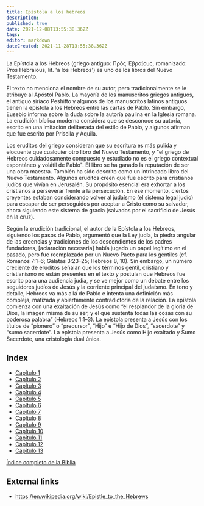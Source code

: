 ```yaml
---
title: Epístola a los hebreos
description: 
published: true
date: 2021-12-08T13:55:38.362Z
tags: 
editor: markdown
dateCreated: 2021-11-28T13:55:38.362Z
---
```


La Epístola a los Hebreos (griego antiguo: Πρὸς Ἑβραίους, romanizado: Pros Hebraious, lit. 'a los Hebreos') es uno de los libros del Nuevo Testamento.

El texto no menciona el nombre de su autor, pero tradicionalmente se le atribuye al Apóstol Pablo. La mayoría de los manuscritos griegos antiguos, el antiguo siríaco Peshitto y algunos de los manuscritos latinos antiguos tienen la epístola a los Hebreos entre las cartas de Pablo. Sin embargo, Eusebio informa sobre la duda sobre la autoría paulina en la Iglesia romana. La erudición bíblica moderna considera que se desconoce su autoría, escrito en una imitación deliberada del estilo de Pablo, y algunos afirman que fue escrito por Priscila y Aquila.

Los eruditos del griego consideran que su escritura es más pulida y elocuente que cualquier otro libro del Nuevo Testamento, y "el griego de Hebreos cuidadosamente compuesto y estudiado no es el griego contextual espontáneo y volátil de Pablo". El libro se ha ganado la reputación de ser una obra maestra. También ha sido descrito como un intrincado libro del Nuevo Testamento. Algunos eruditos creen que fue escrito para cristianos judíos que vivían en Jerusalén. Su propósito esencial era exhortar a los cristianos a perseverar frente a la persecución. En ese momento, ciertos creyentes estaban considerando volver al judaísmo (el sistema legal judío) para escapar de ser perseguidos por aceptar a Cristo como su salvador, ahora siguiendo este sistema de gracia (salvados por el sacrificio de Jesús en la cruz).

Según la erudición tradicional, el autor de la Epístola a los Hebreos, siguiendo los pasos de Pablo, argumentó que la Ley judía, la piedra angular de las creencias y tradiciones de los descendientes de los padres fundadores, [aclaración necesaria] había jugado un papel legítimo en el pasado, pero fue reemplazado por un Nuevo Pacto para los gentiles (cf. Romanos 7:1–6; Gálatas 3:23–25; Hebreos 8, 10). Sin embargo, un número creciente de eruditos señalan que los términos gentil, cristiano y cristianismo no están presentes en el texto y postulan que Hebreos fue escrito para una audiencia judía, y se ve mejor como un debate entre los seguidores judíos de Jesús y la corriente principal del judaísmo. En tono y detalle, Hebreos va más allá de Pablo e intenta una definición más compleja, matizada y abiertamente contradictoria de la relación. La epístola comienza con una exaltación de Jesús como “el resplandor de la gloria de Dios, la imagen misma de su ser, y el que sustenta todas las cosas con su poderosa palabra” (Hebreos 1:1–3). La epístola presenta a Jesús con los títulos de “pionero” o “precursor”, “Hijo” e “Hijo de Dios”, “sacerdote” y “sumo sacerdote”. La epístola presenta a Jesús como Hijo exaltado y Sumo Sacerdote, una cristología dual única.

## Index

- [Capítulo 1](/es/Bible/Hebrews/1)
- [Capítulo 2](/es/Bible/Hebrews/2)
- [Capítulo 3](/es/Bible/Hebrews/3)
- [Capítulo 4](/es/Bible/Hebrews/4)
- [Capítulo 5](/es/Bible/Hebrews/5)
- [Capítulo 6](/es/Bible/Hebrews/6)
- [Capítulo 7](/es/Bible/Hebrews/7)
- [Capítulo 8](/es/Bible/Hebrews/8)
- [Capítulo 9](/es/Bible/Hebrews/9)
- [Capítulo 10](/es/Bible/Hebrews/10)
- [Capítulo 11](/es/Bible/Hebrews/11)
- [Capítulo 12](/es/Bible/Hebrews/12)
- [Capítulo 13](/es/Bible/Hebrews/13)


[Índice completo de la Biblia](/es/index/bible)


## External links

- https://en.wikipedia.org/wiki/Epistle_to_the_Hebrews